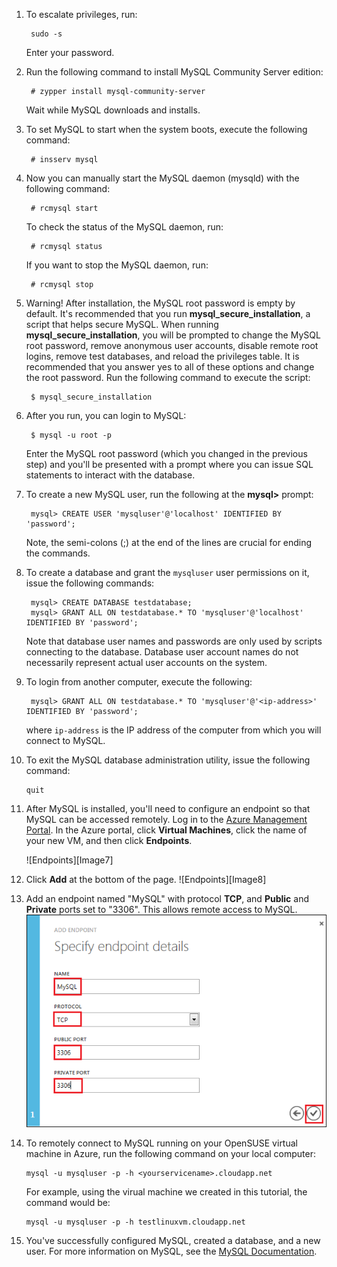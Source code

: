 
1. To escalate privileges, run:

		sudo -s
	
	Enter your password.

2. Run the following command to install MySQL Community Server edition:

		# zypper install mysql-community-server

	Wait while MySQL downloads and installs.
3. To set MySQL to start when the system boots, execute the following command:

		# insserv mysql
4. Now you can manually start the MySQL daemon (mysqld) with the following command:

		# rcmysql start

	To check the status of the MySQL daemon, run:

		# rcmysql status

	If you want to stop the MySQL daemon, run:

		# rcmysql stop

5. Warning! After installation, the MySQL root password is empty by default.  It's recommended that you run **mysql\_secure\_installation**, a script that helps secure MySQL. When running **mysql\_secure\_installation**, you will be prompted to change the MySQL root password, remove anonymous user accounts, disable remote root logins, remove test databases, and reload the privileges table. It is recommended that you answer yes to all of these options and change the root password. Run the following command to execute the script:

		$ mysql_secure_installation

6. After you run, you can login to MySQL:

		$ mysql -u root -p

	Enter the MySQL root password (which you changed in the previous step) and you'll be presented with a prompt where you can issue SQL statements to interact with the database.

7. To create a new MySQL user, run the following at the **mysql>** prompt:

		mysql> CREATE USER 'mysqluser'@'localhost' IDENTIFIED BY 'password';

	Note, the semi-colons (;) at the end of the lines are crucial for ending the commands.

8. To create a database and grant the `mysqluser` user permissions on it, issue the following commands:

		mysql> CREATE DATABASE testdatabase;
		mysql> GRANT ALL ON testdatabase.* TO 'mysqluser'@'localhost' IDENTIFIED BY 'password';

	Note that database user names and passwords are only used by scripts connecting to the database.  Database user account names do not necessarily represent actual user accounts on the system.

9. To login from another computer, execute the following:

		mysql> GRANT ALL ON testdatabase.* TO 'mysqluser'@'<ip-address>' IDENTIFIED BY 'password';

	where `ip-address` is the IP address of the computer from which you will connect to MySQL.
	
10. To exit the MySQL database administration utility, issue the following command:

		quit

11. After MySQL is installed, you'll need to configure an endpoint so that MySQL can be accessed remotely. Log in to the [Azure Management Portal][AzurePreviewPortal]. In the Azure portal, click **Virtual Machines**, click the name of your new VM, and then click **Endpoints**.

	![Endpoints][Image7]

12. Click **Add** at the bottom of the page.
	![Endpoints][Image8]

13. Add an endpoint named "MySQL" with protocol **TCP**, and **Public** and **Private** ports set to "3306". This allows remote access to MySQL.
	![Endpoints][Image9]

14. To remotely connect to MySQL running on your OpenSUSE virtual machine in Azure, run the following command on your local computer:

		mysql -u mysqluser -p -h <yourservicename>.cloudapp.net

	For example, using the virual machine we created in this tutorial, the command would be:

		mysql -u mysqluser -p -h testlinuxvm.cloudapp.net

15. You've successfully configured MySQL, created a database, and a new user.  For more information on MySQL, see the [MySQL Documentation][MySQLDocs].	

[MySQLDocs]: http://dev.mysql.com/doc/
[AzurePreviewPortal]: http://manage.windowsazure.com

[Image9]: ./media/install-and-run-mysql-on-opensuse-vm/LinuxVmAddEndpointMySQL.png

<!--HONumber=35_1-->
